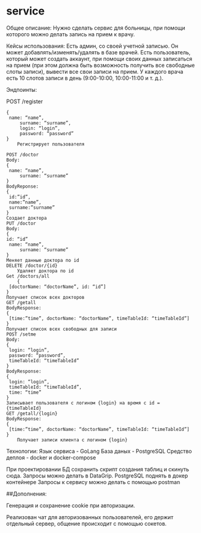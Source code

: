 # service


Общее описание:
Нужно сделать сервис для больницы, при помощи которого можно делать запись на прием к врачу.


Кейсы использования:
	Есть админ, со своей учетной записью. Он может добавлять/изменять/удалять в базе врачей. Есть пользователь, который может создать аккаунт, при помощи своих данных записаться на прием (при этом должна быть возможность получить все свободные слоты записи), вывести все свои записи на прием. У каждого врача есть 10 слотов записи в день (9:00-10:00, 10:00-11:00 и т. д.).


Эндпоинты:

POST /register
```	Body: 
{
 name: “name”,
	 surname: “surname”,
	 login: “login”,
	 password: “password”
}
	Регистрирует пользователя

POST /doctor
Body:
{
 name: “name”,
	 surname: “surname”
}
BodyReponse:
{
 id:”id”,
 name:”name”,
 surname:”surname”
}
Создает доктора
PUT /doctor
Body:
{
id: “id”
 name: “name”,
	 surname: “surname”
}
Меняет данные доктора по id
DELETE /doctor/{id}
	Удаляет доктора по id
Get /doctors/all
	{
 [doctorName: “doctorName”, id: “id”]
}
Получает список всех докторов
GET /getall
BodyResponse:
{
 [time:”time”, doctorName: “doctorName”, timeTableId: “timeTableId”]
}
Получает список всех свободных для записи 
POST /setme
Body:
{
 login: “login”,
 password: “password”,
 timeTableId: “timeTableId”
}
BodyResponse:
{
 login: “login”,
 timeTableId: “timeTableId”,
 time: “time”
}
Записывает пользователя с логином {login} на время с id = {timeTableId}
GET /getall/{login}
BodyResponse:
{
 [time:”time”, doctorName: “doctorName”, timeTableId: “timeTableId”]
}
	Получает записи клиента с логином {login}
```


Технологии:
	Язык сервиса - GoLang
	База даных - PostgreSQL
	Средство деплоя - docker и docker-compose

При проектировании БД сохранить скрипт создания таблиц и скинуть сюда. Запросы можно делать в DataGrip.
PostgreSQL поднять в докер контейнере
Запросы к сервису можно делать с помощью postman

##Дополнения:

Генерация и сохранение cookie при авторизации.

Реализован чат для авторизованных пользователей, его держит отдельный сервер, общение происходит с помощью сокетов. 
